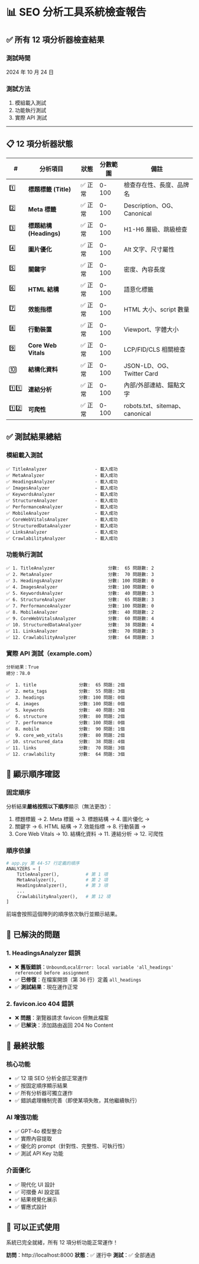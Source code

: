 # 📊 SEO 分析工具系統檢查報告

## ✅ 所有 12 項分析器檢查結果

### 測試時間

2024 年 10 月 24 日

### 測試方法

1. 模組載入測試
2. 功能執行測試
3. 實際 API 測試

---

## 📋 12 項分析器狀態

| #    | 分析項目                | 狀態    | 分數範圍 | 備註                           |
| ---- | ----------------------- | ------- | -------- | ------------------------------ |
| 1️⃣   | **標題標籤 (Title)**    | ✅ 正常 | 0-100    | 檢查存在性、長度、品牌名       |
| 2️⃣   | **Meta 標籤**           | ✅ 正常 | 0-100    | Description、OG、Canonical     |
| 3️⃣   | **標題結構 (Headings)** | ✅ 正常 | 0-100    | H1-H6 層級、跳級檢查           |
| 4️⃣   | **圖片優化**            | ✅ 正常 | 0-100    | Alt 文字、尺寸屬性             |
| 5️⃣   | **關鍵字**              | ✅ 正常 | 0-100    | 密度、內容長度                 |
| 6️⃣   | **HTML 結構**           | ✅ 正常 | 0-100    | 語意化標籤                     |
| 7️⃣   | **效能指標**            | ✅ 正常 | 0-100    | HTML 大小、script 數量         |
| 8️⃣   | **行動裝置**            | ✅ 正常 | 0-100    | Viewport、字體大小             |
| 9️⃣   | **Core Web Vitals**     | ✅ 正常 | 0-100    | LCP/FID/CLS 相關檢查           |
| 🔟   | **結構化資料**          | ✅ 正常 | 0-100    | JSON-LD、OG、Twitter Card      |
| 1️⃣1️⃣ | **連結分析**            | ✅ 正常 | 0-100    | 內部/外部連結、錨點文字        |
| 1️⃣2️⃣ | **可爬性**              | ✅ 正常 | 0-100    | robots.txt、sitemap、canonical |

## ✅ 測試結果總結

### 模組載入測試

```
✅ TitleAnalyzer                  - 載入成功
✅ MetaAnalyzer                   - 載入成功
✅ HeadingsAnalyzer               - 載入成功
✅ ImagesAnalyzer                 - 載入成功
✅ KeywordsAnalyzer               - 載入成功
✅ StructureAnalyzer              - 載入成功
✅ PerformanceAnalyzer            - 載入成功
✅ MobileAnalyzer                 - 載入成功
✅ CoreWebVitalsAnalyzer          - 載入成功
✅ StructuredDataAnalyzer         - 載入成功
✅ LinksAnalyzer                  - 載入成功
✅ CrawlabilityAnalyzer           - 載入成功
```

### 功能執行測試

```
✅ 1. TitleAnalyzer                    分數:  65 問題數: 2
✅ 2. MetaAnalyzer                     分數:  70 問題數: 3
✅ 3. HeadingsAnalyzer                 分數: 100 問題數: 0
✅ 4. ImagesAnalyzer                   分數: 100 問題數: 0
✅ 5. KeywordsAnalyzer                 分數:  40 問題數: 3
✅ 6. StructureAnalyzer                分數:  65 問題數: 3
✅ 7. PerformanceAnalyzer              分數: 100 問題數: 0
✅ 8. MobileAnalyzer                   分數:  40 問題數: 2
✅ 9. CoreWebVitalsAnalyzer            分數:  60 問題數: 4
✅ 10. StructuredDataAnalyzer          分數:  38 問題數: 4
✅ 11. LinksAnalyzer                   分數:  70 問題數: 3
✅ 12. CrawlabilityAnalyzer            分數:  64 問題數: 3
```

### 實際 API 測試（example.com）

```
分析結果：True
總分：78.0

✅  1. title                分數:  65 問題: 2個
✅  2. meta_tags            分數:  55 問題: 3個
✅  3. headings             分數: 100 問題: 0個
✅  4. images               分數: 100 問題: 0個
✅  5. keywords             分數:  40 問題: 3個
✅  6. structure            分數:  80 問題: 2個
✅  7. performance          分數: 100 問題: 0個
✅  8. mobile               分數:  90 問題: 1個
✅  9. core_web_vitals      分數:  80 問題: 2個
✅ 10. structured_data      分數:  38 問題: 4個
✅ 11. links                分數:  70 問題: 3個
✅ 12. crawlability         分數:  64 問題: 3個
```

## 🎯 顯示順序確認

### 固定順序

分析結果**嚴格按照以下順序**顯示（無法更改）：

1. 標題標籤 → 2. Meta 標籤 → 3. 標題結構 → 4. 圖片優化 →
2. 關鍵字 → 6. HTML 結構 → 7. 效能指標 → 8. 行動裝置 →
3. Core Web Vitals → 10. 結構化資料 → 11. 連結分析 → 12. 可爬性

### 順序依據

```python
# app.py 第 44-57 行定義的順序
ANALYZERS = [
    TitleAnalyzer(),          # 第 1 項
    MetaAnalyzer(),           # 第 2 項
    HeadingsAnalyzer(),       # 第 3 項
    ...
    CrawlabilityAnalyzer(),   # 第 12 項
]
```

前端會按照這個陣列的順序依次執行並顯示結果。

## 🔧 已解決的問題

### 1. HeadingsAnalyzer 錯誤

- ❌ **舊版錯誤**：`UnboundLocalError: local variable 'all_headings' referenced before assignment`
- ✅ **已修復**：在檔案開頭（第 36 行）定義 `all_headings`
- ✅ **測試結果**：現在運作正常

### 2. favicon.ico 404 錯誤

- ❌ **問題**：瀏覽器請求 favicon 但無此檔案
- ✅ **已解決**：添加路由返回 204 No Content

## 🎉 最終狀態

### 核心功能

- ✅ 12 項 SEO 分析全部正常運作
- ✅ 按固定順序顯示結果
- ✅ 所有分析器可獨立運作
- ✅ 錯誤處理機制完善（即使某項失敗，其他繼續執行）

### AI 增強功能

- ✅ GPT-4o 模型整合
- ✅ 實際內容提取
- ✅ 優化的 prompt（針對性、完整性、可執行性）
- ✅ 測試 API Key 功能

### 介面優化

- ✅ 現代化 UI 設計
- ✅ 可摺疊 AI 設定區
- ✅ 結果視覺化展示
- ✅ 響應式設計

## 🚀 可以正式使用

系統已完全就緒，所有 12 項分析功能正常運作！

**訪問**：http://localhost:8000
**狀態**：✅ 運行中
**測試**：✅ 全部通過
